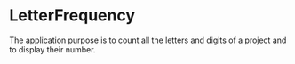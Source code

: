 # LetterFrequency
The application purpose is to count all the letters and digits of a project and to display their number.
